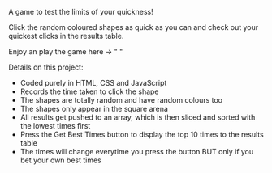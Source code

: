 A game to test the limits of your quickness!

Click the random coloured shapes as quick as you can and check out your quickest clicks in the results table.

Enjoy an play the game here -> " "

Details on this project:
  - Coded purely in HTML, CSS and JavaScript
  - Records the time taken to click the shape
  - The shapes are totally random and have random colours too
  - The shapes only appear in the square arena
  - All results get pushed to an array, which is then sliced and sorted with the lowest times first
  - Press the Get Best Times button to display the top 10 times to the results table
  - The times will change everytime you press the button BUT only if you bet your own best times
